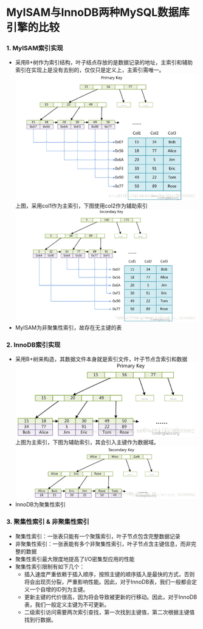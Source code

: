 # MyISAM与InnoDB两种MySQL数据库引擎的比较
### 1. MyISAM索引实现
- 采用B+树作为索引结构，叶子结点存放的是数据记录的地址，主索引和辅助索引在实现上是没有去别的，仅仅只是定义上，主索引需唯一。  
![MyISAM-Primary key](_v_images/20200825144434492_18061.png)  
  上图，采用col1作为主索引，下图使用col2作为辅助索引  
  ![MyISAM-Secondary Key](_v_images/20200825144541208_22193.png)  
- MyISAM为非聚集性索引，故存在无主键的表
### 2. InnoDB索引实现
- 采用B+树来构造，其数据文件本身就是索引文件，叶子节点含索引和数据
![InnoDB-Primary key](_v_images/20200825145003079_1546.png)  
上图为主索引，下图为辅助索引，其会引入主键作为数据域。
![InnoDB-Secondary Key](_v_images/20200825145038221_6753.png)  
- InnoDB为聚集性索引
### 3. 聚集性索引 & 非聚集性索引
- 聚集性索引：一张表只能有一个聚簇索引，叶子节点包含完整数据记录
- 非聚集性索引：一张表能有多个非聚集性索引，叶子节点含主键信息，而非完整的数据
- 聚集性索引最大限度地提高了I/O密集型应用的性能
- 聚集性索引限制有如下几个：
    - 插入速度严重依赖于插入顺序，按照主键的顺序插入是最快的方式，否则将会出现页分裂，严重影响性能。因此，对于InnoDB表，我们一般都会定义一个自增的ID列为主键。
    - 更新主键的代价很高，因为将会导致被更新的行移动。因此，对于InnoDB表，我们一般定义主键为不可更新。
    - 二级索引访问需要两次索引查找，第一次找到主键值，第二次根据主键值找到行数据。
